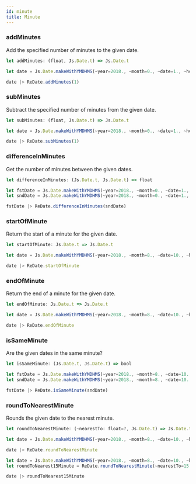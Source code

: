 ```yaml
---
id: minute
title: Minute
---
```


### addMinutes

Add the specified number of minutes to the given date.

```js
let addMinutes: (float, Js.Date.t) => Js.Date.t
```

```js
let date = Js.Date.makeWithYMDHMS(~year=2018., ~month=0., ~date=1., ~hours=19., ~minutes=30., ~seconds=30., ())

date |> ReDate.addMinutes(1)
```

### subMinutes

Subtract the specified number of minutes from the given date.

```js
let subMinutes: (float, Js.Date.t) => Js.Date.t
```

```js
let date = Js.Date.makeWithYMDHMS(~year=2018., ~month=0., ~date=1., ~hours=19., ~minutes=30., ~seconds=30., ())

date |> ReDate.subMinutes(1)
```

### differenceInMinutes

Get the number of minutes between the given dates.

```js
let differenceInMinutes: (Js.Date.t, Js.Date.t) => float
```

```js
let fstDate = Js.Date.makeWithYMDHMS(~year=2018., ~month=0., ~date=1., ~hours=19., ~minutes=40., ~seconds=15., ())
let sndDate = Js.Date.makeWithYMDHMS(~year=2018., ~month=0., ~date=1., ~hours=19., ~minutes=30., ~seconds=0., ())

fstDate |> ReDate.differenceInMinutes(sndDate)
```

### startOfMinute

Return the start of a minute for the given date.

```js
let startOfMinute: Js.Date.t => Js.Date.t
```

```js
let date = Js.Date.makeWithYMDHMS(~year=2018., ~month=8., ~date=10., ~hours=8., ~minutes=20., ~seconds=35., ())

date |> ReDate.startOfMinute
```

### endOfMinute

Return the end of a minute for the given date.

```js
let endOfMinute: Js.Date.t => Js.Date.t
```

```js
let date = Js.Date.makeWithYMDHMS(~year=2018., ~month=8., ~date=10., ~hours=8., ~minutes=20., ~seconds=35., ())

date |> ReDate.endOfMinute
```

### isSameMinute

Are the given dates in the same minute?

```js
let isSameMinute: (Js.Date.t, Js.Date.t) => bool
```

```js
let fstDate = Js.Date.makeWithYMDHMS(~year=2018., ~month=8., ~date=10., ~hours=19., ~minutes=6., ~seconds=10., ())
let sndDate = Js.Date.makeWithYMDHMS(~year=2018., ~month=8., ~date=10., ~hours=19., ~minutes=6., ~seconds=35., ())

fstDate |> ReDate.isSameMinute(sndDate)
```

### roundToNearestMinute

Rounds the given date to the nearest minute.

```js
let roundToNearestMinute: (~nearestTo: float=?, Js.Date.t) => Js.Date.t
```

```js
let date = Js.Date.makeWithYMDHMS(~year=2018., ~month=8., ~date=10., ~hours=19., ~minutes=6., ~seconds=31., ())

date |> ReDate.roundToNearestMinute
```

```js
let date = Js.Date.makeWithYMDHMS(~year=2018., ~month=8., ~date=10., ~hours=19., ~minutes=12., ~seconds=10., ())
let roundToNearest15Minute = ReDate.roundToNearestMinute(~nearestTo=15.)

date |> roundToNearest15Minute
```
